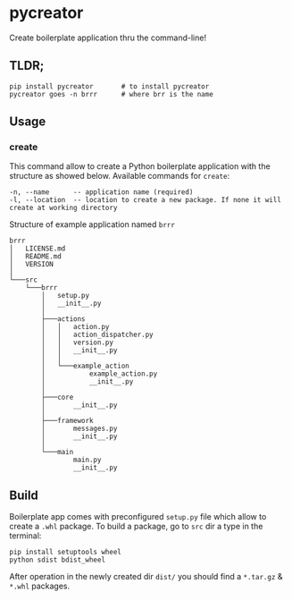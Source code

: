 # pycreator
Create boilerplate application thru the command-line!

## TLDR; 
```
pip install pycreator       # to install pycreator
pycreator goes -n brrr      # where brr is the name
```

## Usage

### create
This command allow to create a Python boilerplate application with the structure as showed below.
Available commands for `create`:
```
-n, --name      -- application name (required)
-l, --location  -- location to create a new package. If none it will create at working directory
```

Structure of example application named `brrr`
```
brrr
│   LICENSE.md
│   README.md
│   VERSION
│
└───src
    └───brrr
        │   setup.py
        │   __init__.py
        │
        ├───actions
        │   │   action.py
        │   │   action_dispatcher.py
        │   │   version.py
        │   │   __init__.py
        │   │
        │   └───example_action
        │           example_action.py
        │           __init__.py
        │
        ├───core
        │       __init__.py
        │
        ├───framework
        │       messages.py
        │       __init__.py
        │
        └───main
                main.py
                __init__.py
```

## Build
Boilerplate app comes with preconfigured `setup.py` file which allow to create a `.whl` package.
To build a package, go to `src` dir a type in the terminal:
```
pip install setuptools wheel
python sdist bdist_wheel
```
After operation in the newly created dir `dist/` you should find a `*.tar.gz` & `*.whl` packages.
